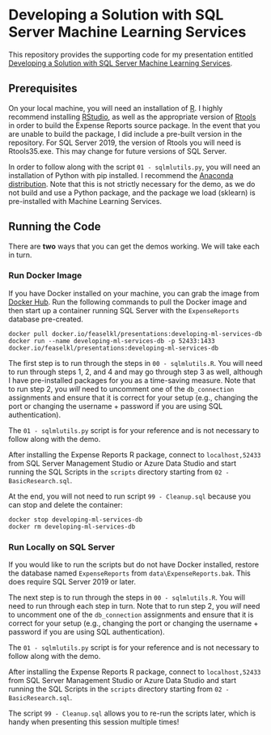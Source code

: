 # Developing a Solution with SQL Server Machine Learning Services

This repository provides the supporting code for my presentation entitled [Developing a Solution with SQL Server Machine Learning Services](http://www.catallaxyservices.com/presentations/developing-machine-learning-services/).

## Prerequisites

On your local machine, you will need an installation of [R](https://www.r-project.org/).  I highly recommend installing [RStudio](https://rstudio.com), as well as the appropriate version of [Rtools](https://cran.r-project.org/bin/windows/Rtools/history.html) in order to build the Expense Reports source package.  In the event that you are unable to build the package, I did include a pre-built version in the repository.  For SQL Server 2019, the version of Rtools you will need is Rtools35.exe.  This may change for future versions of SQL Server.

In order to follow along with the script `01 - sqlmlutils.py`, you will need an installation of Python with pip installed.  I recommend the [Anaconda distribution](https://www.anaconda.com/products/individual).  Note that this is not strictly necessary for the demo, as we do not build and use a Python package, and the package we load (sklearn) is pre-installed with Machine Learning Services.

## Running the Code

There are **two** ways that you can get the demos working.  We will take each in turn.

### Run Docker Image

If you have Docker installed on your machine, you can grab the image from [Docker Hub](https://hub.docker.com/repository/docker/feaselkl/presentations).  Run the following commands to pull the Docker image and then start up a container running SQL Server with the `ExpenseReports` database pre-created.

```
docker pull docker.io/feaselkl/presentations:developing-ml-services-db
docker run --name developing-ml-services-db -p 52433:1433 docker.io/feaselkl/presentations:developing-ml-services-db
```

The first step is to run through the steps in `00 - sqlmlutils.R`.  You will need to run through steps 1, 2, and 4 and may go through step 3 as well, although I have pre-installed packages for you as a time-saving measure.  Note that to run step 2, you *will* need to uncomment one of the `db_connection` assignments and ensure that it is correct for your setup (e.g., changing the port or changing the username + password if you are using SQL authentication).

The `01 - sqlmlutils.py` script is for your reference and is not necessary to follow along with the demo.

After installing the Expense Reports R package, connect to `localhost,52433` from SQL Server Management Studio or Azure Data Studio and start running the SQL Scripts in the `scripts` directory starting from `02 - BasicResearch.sql`.

At the end, you will not need to run script `99 - Cleanup.sql` because you can stop and delete the container:

```
docker stop developing-ml-services-db
docker rm developing-ml-services-db
```

### Run Locally on SQL Server

If you would like to run the scripts but do not have Docker installed, restore the database named `ExpenseReports` from `data\ExpenseReports.bak`.  This does require SQL Server 2019 or later.

The next step is to run through the steps in `00 - sqlmlutils.R`.  You will need to run through each step in turn.  Note that to run step 2, you *will* need to uncomment one of the `db_connection` assignments and ensure that it is correct for your setup (e.g., changing the port or changing the username + password if you are using SQL authentication).

The `01 - sqlmlutils.py` script is for your reference and is not necessary to follow along with the demo.

After installing the Expense Reports R package, connect to `localhost,52433` from SQL Server Management Studio or Azure Data Studio and start running the SQL Scripts in the `scripts` directory starting from `02 - BasicResearch.sql`.

The script `99 - Cleanup.sql` allows you to re-run the scripts later, which is handy when presenting this session multiple times!